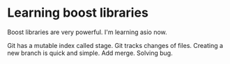 # Learning boost libraries

Boost libraries are very powerful. I'm learning asio now.

Git has a mutable index called stage.
Git tracks changes of files.
Creating a new branch is quick and simple.
Add merge.
Solving bug.
